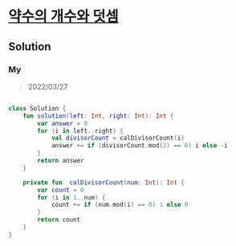 # [약수의 개수와 덧셈](https://programmers.co.kr/learn/courses/30/lessons/77884)

## Solution

### My

> 2022/03/27

```kotlin

class Solution {
    fun solution(left: Int, right: Int): Int {
        var answer = 0
        for (i in left..right) {
            val divisorCount = calDivisorCount(i)
            answer += if (divisorCount.mod(2) == 0) i else -i
        }
        return answer
    }

    private fun  calDivisorCount(num: Int): Int {
        var count = 0
        for (i in 1..num) {
            count += if (num.mod(i) == 0) 1 else 0
        }
        return count
    }
}
```
